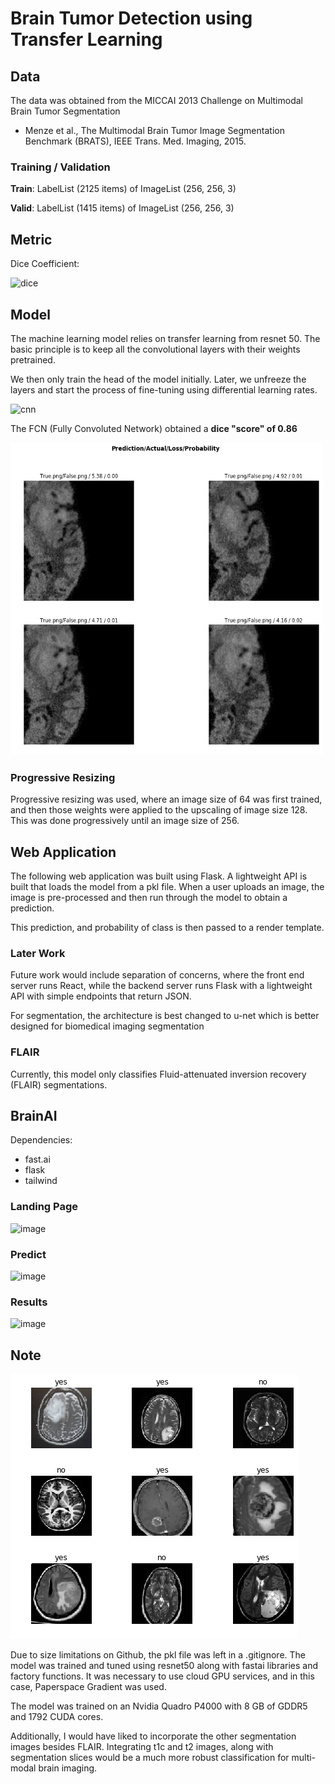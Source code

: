 # Brain Tumor Detection using Transfer Learning

## Data
The data was obtained from the MICCAI 2013 Challenge on Multimodal Brain Tumor Segmentation

* Menze et al., The Multimodal Brain Tumor Image Segmentation Benchmark (BRATS), IEEE Trans. Med. Imaging, 2015.

### Training / Validation

**Train**: LabelList (2125 items) of ImageList (256, 256, 3)

**Valid**: LabelList (1415 items) of ImageList (256, 256, 3)

## Metric

Dice Coefficient: 

![dice](https://wikimedia.org/api/rest_v1/media/math/render/svg/174f40f295f784c6fc6f78d359503821b757a353)

## Model
The machine learning model relies on transfer learning from resnet 50. 
The basic principle is to keep all the convolutional layers with their weights pretrained. 

We then only train the head of the model initially. Later, we unfreeze the layers and start the process of fine-tuning using differential learning rates.

![cnn](https://miro.medium.com/max/3480/1*uUYc126RU4mnTWwckEbctw@2x.png)

The FCN (Fully Convoluted Network) obtained a **dice "score" of 0.86**

<img src="top_losses.png" alt="top_losses" height=500 width=500>

### Progressive Resizing

Progressive resizing was used, where an image size of 64 was first trained, and then those weights were applied to the upscaling of image size 128. This was done progressively until an image size of 256. 

## Web Application

The following web application was built using Flask. A lightweight API is built that loads the model from a pkl file. When a user uploads an image, the image is pre-processed and then run through the model to obtain a prediction.

This prediction, and probability of class is then passed to a render template. 

### Later Work

Future work would include separation of concerns, where the front end server runs React, while the backend server runs Flask with a lightweight API with simple endpoints that return JSON.

For segmentation, the architecture is best changed to u-net which is better designed for biomedical imaging segmentation

### FLAIR
Currently, this model only classifies Fluid-attenuated inversion recovery (FLAIR) segmentations. 


## BrainAI

Dependencies:
- fast.ai 
- flask
- tailwind

### Landing Page
![image](https://user-images.githubusercontent.com/34294344/68198182-aae70e00-000f-11ea-8658-85483b66bee4.png)

### Predict

![image](https://user-images.githubusercontent.com/34294344/68198587-71fb6900-0010-11ea-94f4-e0301e53ba95.png)

### Results

![image](https://user-images.githubusercontent.com/34294344/68198627-82134880-0010-11ea-8d38-6646c3c518a1.png)


## Note

![binary](binary.png)

Due to size limitations on Github, the pkl file was left in a .gitignore. The model was trained and tuned using resnet50 along with fastai libraries and factory functions. It was necessary to use cloud GPU services, and in this case, Paperspace Gradient was used. 

The model was trained on an Nvidia Quadro P4000 with 8 GB of GDDR5 and 1792 CUDA cores.

Additionally, I would have liked to incorporate the other segmentation images besides FLAIR. Integrating t1c and t2 images, along with segmentation slices would be a much more robust classification for multi-modal brain imaging.
